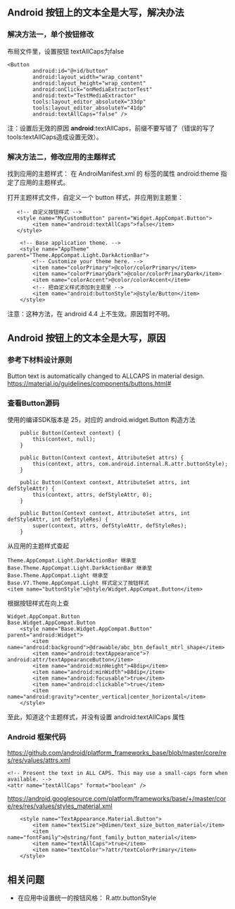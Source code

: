 ## Android 按钮上的文本全是大写，解决办法
### 解决方法一，单个按钮修改
布局文件里，设置按钮 textAllCaps为false
```
<Button
        android:id="@+id/button"
        android:layout_width="wrap_content"
        android:layout_height="wrap_content"
        android:onClick="onMediaExtractorTest"
        android:text="TestMediaExtractor"
        tools:layout_editor_absoluteX="33dp"
        tools:layout_editor_absoluteY="41dp"
        android:textAllCaps="false" />
```
注：设置后无效的原因 **android**:textAllCaps，前缀不要写错了（错误的写了 tools:textAllCaps造成设置无效）。

### 解决方法二，修改应用的主题样式
找到应用的主题样式： 
在 AndroiManifest.xml 的 <application> 标签的属性 android:theme 指定了应用的主题样式。 

打开主题样式文件，自定义一个 button 样式，并应用到主题里：
```
   <!-- 自定义按钮样式 -->
   <style name="MyCustomButton" parent="Widget.AppCompat.Button">
        <item name="android:textAllCaps">false</item>
   </style>

    <!-- Base application theme. -->
    <style name="AppTheme" parent="Theme.AppCompat.Light.DarkActionBar">
        <!-- Customize your theme here. -->
        <item name="colorPrimary">@color/colorPrimary</item>
        <item name="colorPrimaryDark">@color/colorPrimaryDark</item>
        <item name="colorAccent">@color/colorAccent</item>
        <!-- 把自定义样式添加到主题里 -->
        <item name="android:buttonStyle">@style/Button</item>
    </style>
```
注意：这种方法，在 android 4.4 上不生效。原因暂时不明。
## Android 按钮上的文本全是大写，原因

### 参考下材料设计原则
Button text is automatically changed to ALLCAPS in material design.  
https://material.io/guidelines/components/buttons.html#

### 查看Button源码
使用的编译SDK版本是 25，对应的 android.widget.Button 构造方法
```
    public Button(Context context) {
        this(context, null);
    }

    public Button(Context context, AttributeSet attrs) {
        this(context, attrs, com.android.internal.R.attr.buttonStyle);
    }

    public Button(Context context, AttributeSet attrs, int defStyleAttr) {
        this(context, attrs, defStyleAttr, 0);
    }

    public Button(Context context, AttributeSet attrs, int defStyleAttr, int defStyleRes) {
        super(context, attrs, defStyleAttr, defStyleRes);
    }
```
从应用的主题样式查起
```
Theme.AppCompat.Light.DarkActionBar 继承至
Base.Theme.AppCompat.Light.DarkActionBar 继承至
Base.Theme.AppCompat.Light 继承至
Base.V7.Theme.AppCompat.Light 样式定义了按钮样式
<item name="buttonStyle">@style/Widget.AppCompat.Button</item>
```
根据按钮样式在向上查
```
Widget.AppCompat.Button
Base.Widget.AppCompat.Button
    <style name="Base.Widget.AppCompat.Button" parent="android:Widget">
        <item name="android:background">@drawable/abc_btn_default_mtrl_shape</item>
        <item name="android:textAppearance">?android:attr/textAppearanceButton</item>
        <item name="android:minHeight">48dip</item>
        <item name="android:minWidth">88dip</item>
        <item name="android:focusable">true</item>
        <item name="android:clickable">true</item>
        <item name="android:gravity">center_vertical|center_horizontal</item>
    </style>
```
至此，知道这个主题样式，并没有设置 android:textAllCaps 属性
### Android 框架代码
https://github.com/android/platform_frameworks_base/blob/master/core/res/res/values/attrs.xml
```
<!-- Present the text in ALL CAPS. This may use a small-caps form when available. -->
<attr name="textAllCaps" format="boolean" />
```
https://android.googlesource.com/platform/frameworks/base/+/master/core/res/res/values/styles_material.xml
```
    <style name="TextAppearance.Material.Button">
        <item name="textSize">@dimen/text_size_button_material</item>
        <item name="fontFamily">@string/font_family_button_material</item>
        <item name="textAllCaps">true</item>
        <item name="textColor">?attr/textColorPrimary</item>
    </style>
```

## 相关问题
* 在应用中设置统一的按钮风格： R.attr.buttonStyle